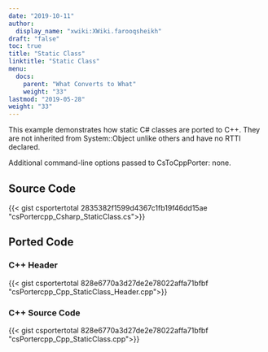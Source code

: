 ```yaml
---
date: "2019-10-11"
author:
  display_name: "xwiki:XWiki.farooqsheikh"
draft: "false"
toc: true
title: "Static Class"
linktitle: "Static Class"
menu:
  docs:
    parent: "What Converts to What"
    weight: "33"
lastmod: "2019-05-28"
weight: "33"
---
```


This example demonstrates how static C# classes are ported to C++. They are not inherited from System::Object unlike others and have no RTTI declared.

Additional command-line options passed to CsToCppPorter: none.

## Source Code ##

{{< gist csportertotal 2835382f1599d4367c1fb19f46dd15ae "csPortercpp_Csharp_StaticClass.cs">}}

## Ported Code ##

### C++ Header ###

{{< gist csportertotal 828e6770a3d27de2e78022affa71bfbf "csPortercpp_Cpp_StaticClass_Header.cpp">}}

### C++ Source Code ###

{{< gist csportertotal 828e6770a3d27de2e78022affa71bfbf "csPortercpp_Cpp_StaticClass.cpp">}}
